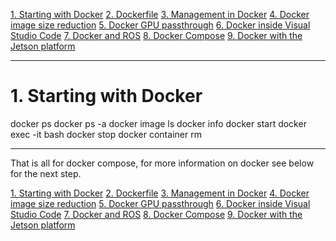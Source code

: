 [1. Starting with Docker](docker_starting.md)
[2. Dockerfile](docker_dockerfile.md)
[3. Management in Docker](docker_management.md)
[4. Docker image size reduction](docker_sizereduction.md)
[5. Docker GPU passthrough](docker_gpu_passthrough.md)
[6. Docker inside Visual Studio Code](docker_vscode.md)
[7. Docker and ROS](docker_ros.md)
[8. Docker Compose](docker_compose.md)
[9. Docker with the Jetson platform](docker_jetson.md)

___

# 1. Starting with Docker

docker ps
docker ps -a
docker image ls
docker info
docker start <name>
docker exec -it <name> bash
docker stop <name>
docker container rm <name> 





















___

That is all for docker compose, for more information on docker see below for the next step.


[1. Starting with Docker](docker_starting.md)
[2. Dockerfile](docker_dockerfile.md)
[3. Management in Docker](docker_management.md)
[4. Docker image size reduction](docker_sizereduction.md)
[5. Docker GPU passthrough](docker_gpu_passthrough.md)
[6. Docker inside Visual Studio Code](docker_vscode.md)
[7. Docker and ROS](docker_ros.md)
[8. Docker Compose](docker_compose.md)
[9. Docker with the Jetson platform](docker_jetson.md)








